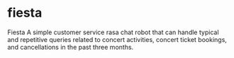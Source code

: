 # fiesta
Fiesta A simple customer service rasa chat robot that can handle typical and repetitive queries related to concert activities, concert ticket bookings, and cancellations in the past three months.
